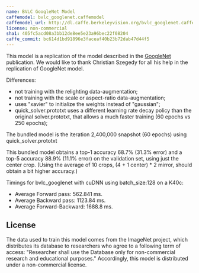 ```yaml
---
name: BVLC GoogleNet Model
caffemodel: bvlc_googlenet.caffemodel
caffemodel_url: http://dl.caffe.berkeleyvision.org/bvlc_googlenet.caffemodel
license: non-commercial
sha1: 405fc5acd08a3bb12de8ee5e23a96bec22f08204
caffe_commit: bc614d1bd91896e3faceaf40b23b72dab47d44f5
---
```


This model is a replication of the model described in the [GoogleNet](http://arxiv.org/abs/1409.4842) publication. We would like to thank Christian Szegedy for all his help in the replication of GoogleNet model.

Differences:
- not training with the relighting data-augmentation;
- not training with the scale or aspect-ratio data-augmentation;
- uses "xavier" to initialize the weights instead of "gaussian";
- quick_solver.prototxt uses a different learning rate decay policy than the original solver.prototxt, that allows a much faster training (60 epochs vs 250 epochs);

The bundled model is the iteration 2,400,000 snapshot (60 epochs) using quick_solver.prototxt

This bundled model obtains a top-1 accuracy 68.7% (31.3% error) and a top-5 accuracy 88.9% (11.1% error) on the validation set, using just the center crop.
(Using the average of 10 crops, (4 + 1 center) * 2 mirror, should obtain a bit higher accuracy.)

Timings for bvlc_googlenet with cuDNN using batch_size:128 on a K40c:
 - Average Forward pass: 562.841 ms.
 - Average Backward pass: 1123.84 ms.
 - Average Forward-Backward: 1688.8 ms.


## License

The data used to train this model comes from the ImageNet project, which distributes its database to researchers who agree to a following term of access:
"Researcher shall use the Database only for non-commercial research and educational purposes."
Accordingly, this model is distributed under a non-commercial license.
